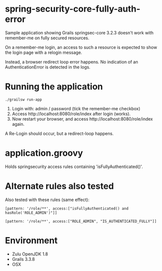 # spring-security-core-fully-auth-error
Sample application showing Grails springsec-core 3.2.3 doesn't work with remember-me on fully secured resources.

On a remember-me login, an access to such a resource is expected to show the login page with a relogin message.

Instead, a browser redirect loop error happens. No indication of an AuthenticationError is detected in the logs.

# Running the application
```
./grailsw run-app
```

1. Login with: admin / password (tick the remember-me checkbox)
2. Access http://localhost:8080/role/index after login (works).
3. Now restart your browser, and access http://localhost:8080/role/index again. 

A Re-Login should occur, but a redirect-loop happens.

# application.groovy
Holds springsecurity access rules containing 'isFullyAuthenticated()'. 

# Alternate rules also tested
Also tested with these rules (same effect):
```
[pattern: '/role/**', access:["isFullyAuthenticated() and hasRole('ROLE_ADMIN')"]]
```

```
[pattern: '/role/**', access:["ROLE_ADMIN", "IS_AUTHENTICATED_FULLY"]]
```

# Environment
* Zulu OpenJDK 1.8
* Grails 3.3.8
* OSX




